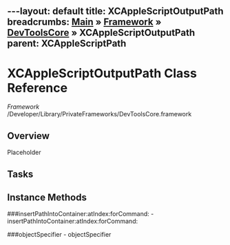 ---layout: default
title: XCAppleScriptOutputPath
breadcrumbs: <a href="/index.html">Main</a> &raquo; <a href="/Frameworks.html">Framework</a> &raquo; <a href="/Frameworks/DevToolsCore.html">DevToolsCore</a> &raquo; XCAppleScriptOutputPath
parent: XCAppleScriptPath 
---
# XCAppleScriptOutputPath Class Reference

*Framework* /Developer/Library/PrivateFrameworks/DevToolsCore.framework

## Overview

Placeholder

## Tasks

## Instance Methods

<a name="-insertPathIntoContainer:atIndex:forCommand:"></a>
###insertPathIntoContainer:atIndex:forCommand:
    - insertPathIntoContainer:atIndex:forCommand:

<a name="-objectSpecifier"></a>
###objectSpecifier
    - objectSpecifier

